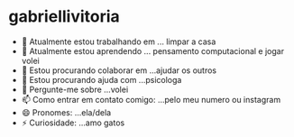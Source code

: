 # gabriellivitoria

- 🔭 Atualmente estou trabalhando em ... limpar a casa
- 🌱 Atualmente estou aprendendo ... pensamento computacional e jogar volei
- 👯 Estou procurando colaborar em ...ajudar os outros
- 🤔 Estou procurando ajuda com ...psicologa
- 💬 Pergunte-me sobre ...volei
- 📫 Como entrar em contato comigo: ...pelo meu numero ou instagram
- 😄 Pronomes: ...ela/dela
- ⚡ Curiosidade: ...amo gatos
